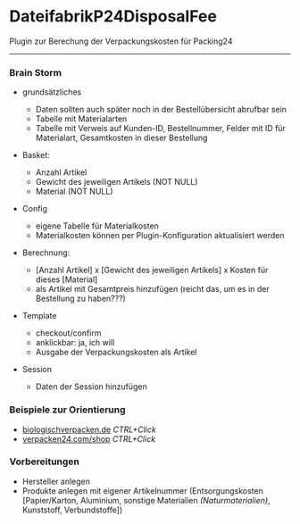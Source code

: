 # DateifabrikP24DisposalFee

Plugin zur Berechung der Verpackungskosten für Packing24

***

### Brain Storm

- grundsätzliches
    - Daten sollten auch später noch in der Bestellübersicht abrufbar sein
    - Tabelle mit Materialarten    
    - Tabelle mit Verweis auf Kunden-ID, Bestellnummer, Felder mit ID für Materialart, Gesamtkosten in dieser Bestellung

- Basket:
    - Anzahl Artikel
    - Gewicht des jeweiligen Artikels (NOT NULL)
    - Material (NOT NULL)

- Config
    - eigene Tabelle für Materialkosten
    - Materialkosten können per Plugin-Konfiguration aktualisiert werden

- Berechnung:
    - [Anzahl Artikel] x [Gewicht des jeweiligen Artikels] x Kosten für dieses [Material]
    - als Artikel mit Gesamtpreis hinzufügen (reicht das, um es in der Bestellung zu haben???)

- Template
    - checkout/confirm
    - anklickbar: ja, ich will
    - Ausgabe der Verpackungskosten als Artikel

- Session
    - Daten der Session hinzufügen

### Beispiele zur Orientierung

- [biologischverpacken.de](https://www.biologischverpacken.de/) *CTRL+Click*
- [verpacken24.com/shop](https://www.verpacken24.com/shop/) *CTRL+Click*

### Vorbereitungen

- Hersteller anlegen
- Produkte anlegen mit eigener Artikelnummer (Entsorgungskosten [Papier/Karton, Aluminium, sonstige Materialien *(Naturmaterialien)*, Kunststoff, Verbundstoffe])

